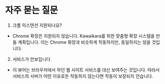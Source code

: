 # 자주 묻는 질문
1. 크롬 익스텐션 지원되나요?
- Chrome 확장은 지원되지 않습니다. Kawaikara를 위한 맞춤형 확장 시스템을 만들 계획입니다. 이는 Chrome 확장과 비슷하게 작동하지만, 동일하지는 않을 것입니다.
2. 서비스가 안보입니다.
- 이 뷰어는 브라우저에서 하던 웹 사이트 서비스를 대신 보여주는 것입니다. 따라서 서비스의 서버가 어떤 이유로든 작동하지 않는다면 작동이 보장되지 안습니다.